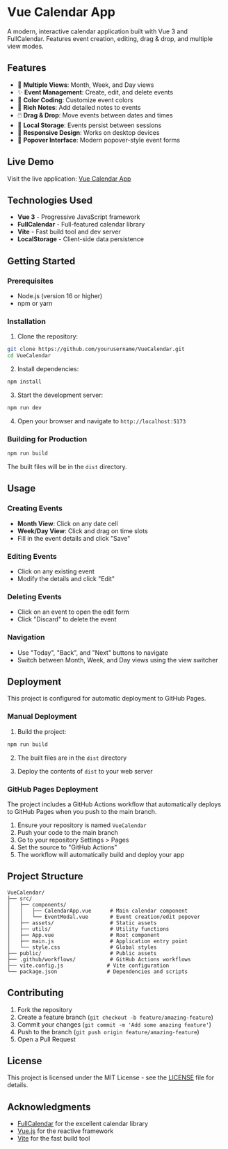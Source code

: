 # Vue Calendar App

A modern, interactive calendar application built with Vue 3 and FullCalendar. Features event creation, editing, drag & drop, and multiple view modes.

## Features

- 📅 **Multiple Views**: Month, Week, and Day views
- ✨ **Event Management**: Create, edit, and delete events
- 🎨 **Color Coding**: Customize event colors
- 📝 **Rich Notes**: Add detailed notes to events
- 🖱️ **Drag & Drop**: Move events between dates and times
- 💾 **Local Storage**: Events persist between sessions
- 📱 **Responsive Design**: Works on desktop devices
- 🎯 **Popover Interface**: Modern popover-style event forms

## Live Demo

Visit the live application: [Vue Calendar App](https://yourusername.github.io/VueCalendar/)

## Technologies Used

- **Vue 3** - Progressive JavaScript framework
- **FullCalendar** - Full-featured calendar library
- **Vite** - Fast build tool and dev server
- **LocalStorage** - Client-side data persistence

## Getting Started

### Prerequisites

- Node.js (version 16 or higher)
- npm or yarn

### Installation

1. Clone the repository:
```bash
git clone https://github.com/yourusername/VueCalendar.git
cd VueCalendar
```

2. Install dependencies:
```bash
npm install
```

3. Start the development server:
```bash
npm run dev
```

4. Open your browser and navigate to `http://localhost:5173`

### Building for Production

```bash
npm run build
```

The built files will be in the `dist` directory.

## Usage

### Creating Events
- **Month View**: Click on any date cell
- **Week/Day View**: Click and drag on time slots
- Fill in the event details and click "Save"

### Editing Events
- Click on any existing event
- Modify the details and click "Edit"

### Deleting Events
- Click on an event to open the edit form
- Click "Discard" to delete the event

### Navigation
- Use "Today", "Back", and "Next" buttons to navigate
- Switch between Month, Week, and Day views using the view switcher

## Deployment

This project is configured for automatic deployment to GitHub Pages.

### Manual Deployment

1. Build the project:
```bash
npm run build
```

2. The built files are in the `dist` directory

3. Deploy the contents of `dist` to your web server

### GitHub Pages Deployment

The project includes a GitHub Actions workflow that automatically deploys to GitHub Pages when you push to the main branch.

1. Ensure your repository is named `VueCalendar`
2. Push your code to the main branch
3. Go to your repository Settings > Pages
4. Set the source to "GitHub Actions"
5. The workflow will automatically build and deploy your app

## Project Structure

```
VueCalendar/
├── src/
│   ├── components/
│   │   ├── CalendarApp.vue      # Main calendar component
│   │   └── EventModal.vue       # Event creation/edit popover
│   ├── assets/                  # Static assets
│   ├── utils/                   # Utility functions
│   ├── App.vue                  # Root component
│   ├── main.js                  # Application entry point
│   └── style.css                # Global styles
├── public/                      # Public assets
├── .github/workflows/           # GitHub Actions workflows
├── vite.config.js              # Vite configuration
└── package.json                # Dependencies and scripts
```

## Contributing

1. Fork the repository
2. Create a feature branch (`git checkout -b feature/amazing-feature`)
3. Commit your changes (`git commit -m 'Add some amazing feature'`)
4. Push to the branch (`git push origin feature/amazing-feature`)
5. Open a Pull Request

## License

This project is licensed under the MIT License - see the [LICENSE](LICENSE) file for details.

## Acknowledgments

- [FullCalendar](https://fullcalendar.io/) for the excellent calendar library
- [Vue.js](https://vuejs.org/) for the reactive framework
- [Vite](https://vitejs.dev/) for the fast build tool
